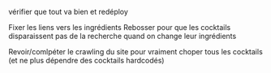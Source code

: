 vérifier que tout va bien et redéploy

Fixer les liens vers les ingrédients
Rebosser pour que les cocktails disparaissent pas de la recherche quand on change leur ingrédients

Revoir/comlpéter le crawling du site pour vraiment choper tous les cocktails (et ne plus dépendre des cocktails hardcodés)
